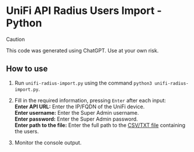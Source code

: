 # UniFi API Radius Users Import - Python

> [!CAUTION] 
> This code was generated using ChatGPT. Use at your own risk.

## How to use
1. Run `unifi-radius-import.py` using the command `python3 unifi-radius-import.py`.
2. Fill in the required information, pressing `Enter` after each input:  
   **Enter API URL:** Enter the IP/FQDN of the UniFi device.  
   **Enter username:** Enter the Super Admin username.  
   **Enter password:** Enter the Super Admin password.  
   **Enter path to the file:** Enter the full path to the [CSV/TXT file](https://github.com/janneurocny/unifi-api-radius-users-import/tree/develop?tab=readme-ov-file#preparing-files-with-users) containing the users.

3. Monitor the console output.
